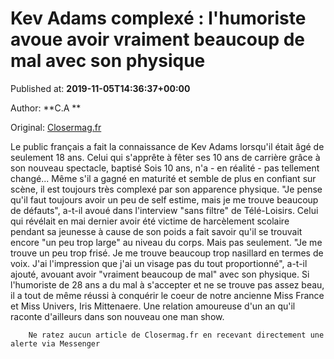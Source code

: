 
# Kev Adams complexé : l'humoriste avoue avoir vraiment beaucoup de mal avec son physique

Published at: **2019-11-05T14:36:37+00:00**

Author: **C.A **

Original: [Closermag.fr](https://www.closermag.fr/people/kev-adams-complexe-l-humoriste-avoue-avoir-vraiment-beaucoup-de-mal-avec-son-phy-1045102)

Le public français a fait la connaissance de Kev Adams lorsqu'il était âgé de seulement 18 ans. Celui qui s'apprête à fêter ses 10 ans de carrière grâce à son nouveau spectacle, baptisé Sois 10 ans, n'a - en réalité - pas tellement changé... Même s'il a gagné en maturité et semble de plus en confiant sur scène, il est toujours très complexé par son apparence physique.
"Je pense qu'il faut toujours avoir un peu de self estime, mais je me trouve beaucoup de défauts", a-t-il avoué dans l'interview "sans filtre" de Télé-Loisirs. Celui qui révélait en mai dernier avoir été victime de harcèlement scolaire pendant sa jeunesse à cause de son poids a fait savoir qu'il se trouvait encore "un peu trop large" au niveau du corps. Mais pas seulement. "Je me trouve un peu trop frisé. Je me trouve beaucoup trop nasillard en termes de voix. J'ai l'impression que j'ai un visage pas du tout proportionné", a-t-il ajouté, avouant avoir "vraiment beaucoup de mal" avec son physique.
Si l'humoriste de 28 ans a du mal à s'accepter et ne se trouve pas assez beau, il a tout de même réussi à conquérir le coeur de notre ancienne Miss France et Miss Univers, Iris Mittenaere. Une relation amoureuse d'un an qu'il raconte d'ailleurs dans son nouveau one man show.

        Ne ratez aucun article de Closermag.fr en recevant directement une alerte via Messenger
      
